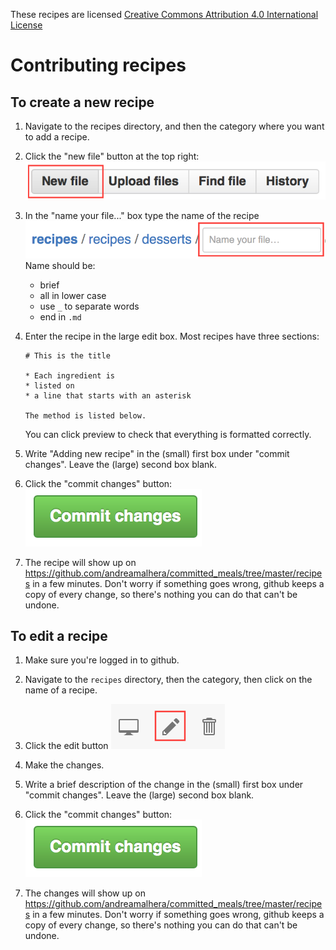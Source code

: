 These recipes are licensed [Creative Commons Attribution 4.0 International License](http://creativecommons.org/licenses/by/4.0/)

# Contributing recipes
## To create a new recipe

1.  Navigate to the recipes directory, and then the category where you
    want to add a recipe.
    
1.  Click the "new file" button at the top right: ![](images/file_buttons.png)

1.  In the "name your file..." box type the name of the recipe ![](images/file_name.png)
    Name should be:
    
    * brief
    * all in lower case
    * use `_` to separate words
    * end in `.md`

1.  Enter the recipe in the large edit box. Most recipes have three sections:
 
    ```
    # This is the title
    
    * Each ingredient is 
    * listed on
    * a line that starts with an asterisk
    
    The method is listed below.
    ```
    
    You can click preview to check that everything is formatted correctly.

1.  Write "Adding new recipe" in the (small) first box under 
    "commit changes". Leave the (large) second box blank.
  
1.  Click the "commit changes" button: ![](images/commit_button.png)

1.  The recipe will show up on <https://github.com/andreamalhera/committed_meals/tree/master/recipes> in a few minutes.
    Don't worry if something goes wrong, github keeps a copy of every change,
    so there's nothing you can do that can't be undone.

## To edit a recipe

1.  Make sure you're logged in to github.
 
1.  Navigate to the `recipes` directory, then the category, then click on the
    name of a recipe. 
    
1.  Click the edit button ![](images/edit_icons.png)

1.  Make the changes.
    
1.  Write a brief description of the change in the (small) first box under 
    "commit changes". Leave the (large) second box blank.
  
1.  Click the "commit changes" button: ![](images/commit_button.png)

1.  The changes will show up on <https://github.com/andreamalhera/committed_meals/tree/master/recipes> in a few minutes.
    Don't worry if something goes wrong, github keeps a copy of every change,
    so there's nothing you can do that can't be undone.
